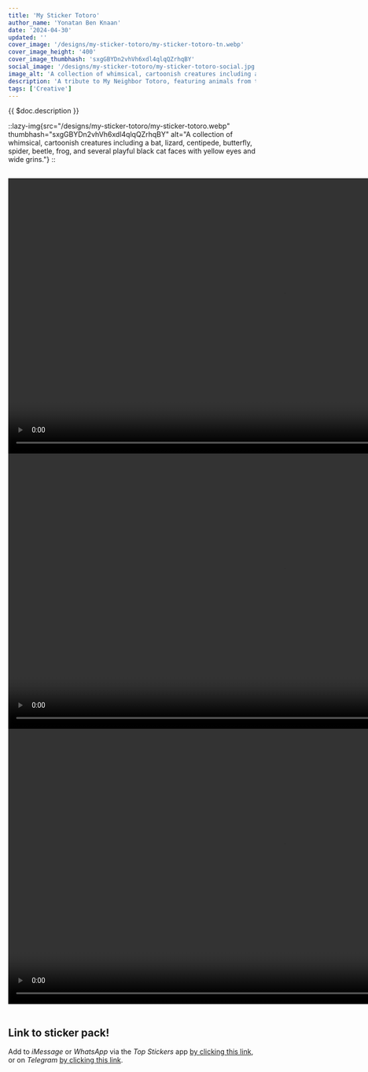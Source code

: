 ```yaml
---
title: 'My Sticker Totoro'
author_name: 'Yonatan Ben Knaan'
date: '2024-04-30'
updated: ''
cover_image: '/designs/my-sticker-totoro/my-sticker-totoro-tn.webp'
cover_image_height: '400'
cover_image_thumbhash: 'sxgGBYDn2vhVh6xdl4qlqQZrhqBY'
social_image: '/designs/my-sticker-totoro/my-sticker-totoro-social.jpg'
image_alt: 'A collection of whimsical, cartoonish creatures including a bat, lizard, centipede, butterfly, spider, beetle, frog, and several playful black cat faces with yellow eyes and wide grins.'
description: 'A tribute to My Neighbor Totoro, featuring animals from the opening to be used as sticker pack for your favorite messaging app.'
tags: ['Creative']
---
```


{{ $doc.description }}

::lazy-img{src="/designs/my-sticker-totoro/my-sticker-totoro.webp" thumbhash="sxgGBYDn2vhVh6xdl4qlqQZrhqBY" alt="A collection of whimsical, cartoonish creatures including a bat, lizard, centipede, butterfly, spider, beetle, frog, and several playful black cat faces with yellow eyes and wide grins."}
::

<div style="padding-block: 1rem;">
    <video style="border-radius: var(--border-radius-regular);" width="auto" height="560" controls autoplay muted loop>
        <source src="/designs/my-sticker-totoro/WhatsApp.webm" type="video/webm">
        Your browser does not support the video tag.
    </video>
    <video style="border-radius: var(--border-radius-regular);" width="auto" height="560" controls autoplay muted loop>
        <source src="/designs/my-sticker-totoro/iMessage.webm" type="video/webm">
        Your browser does not support the video tag.
    </video>
    <video style="border-radius: var(--border-radius-regular);" width="auto" height="560" controls autoplay muted loop>
        <source src="/designs/my-sticker-totoro/Telegram.webm" type="video/webm">
        Your browser does not support the video tag.
    </video>
</div>


## Link to sticker pack!


Add to *iMessage* or *WhatsApp* via the *Top Stickers* app [by clicking this link](https://link.topstickers.app/?p=pQB6no6E6gX), or on *Telegram* [by clicking this link](https://t.me/addstickers/MyNeighborTotoroKof).
